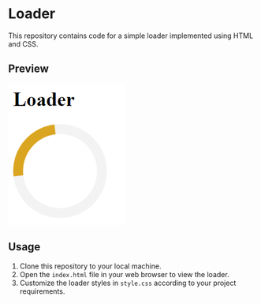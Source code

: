 # Loader

This repository contains code for a simple loader implemented using HTML and CSS.

## Preview

<img src= "Loaderimage.png" alt="loader image">

## Usage

1. Clone this repository to your local machine.
2. Open the `index.html` file in your web browser to view the loader.
3. Customize the loader styles in `style.css` according to your project requirements.